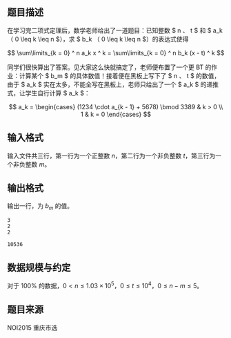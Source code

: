 

## 题目描述

在学习完二项式定理后，数学老师给出了一道题目：已知整数 $ n $、$ t $ 和 $ a_k $（$ 0 \leq k \leq n $），求 $ b_k $（$ 0 \leq k \leq n $）的表达式使得

$$ \sum\limits_{k = 0} ^ n a_k x ^ k = \sum\limits_{k = 0} ^ n b_k (x - t) ^ k $$

同学们很快算出了答案。见大家这么快就搞定了，老师便布置了一个更 BT 的作业：计算某个 $ b_m $ 的具体数值！接着便在黑板上写下了 $ n $、$ t $ 的数值，由于 $ a_k $ 实在太多，不能全写在黑板上，老师只给出了一个 $ a_k $ 的递推式，让学生自行计算 $ a_k $：

$$
a_k = \begin{cases}
(1234 \cdot a_{k - 1} + 5678) \bmod 3389 & k > 0 \\
1 & k = 0
\end{cases}
$$

## 输入格式

输入文件共三行，第一行为一个正整数 $n$，第二行为一个非负整数 $t$，第三行为一个非负整数 $m$。

## 输出格式

输出一行，为 $b_m$ 的值。

```input1
3
2
2
```

```output1
10536
```

## 数据规模与约定

对于 $100\%$ 的数据，$0< n\le 1.03\times 10^5$，$0\le t\le 10^4$，$0\le n-m\le 5$。

## 题目来源

NOI2015 重庆市选


